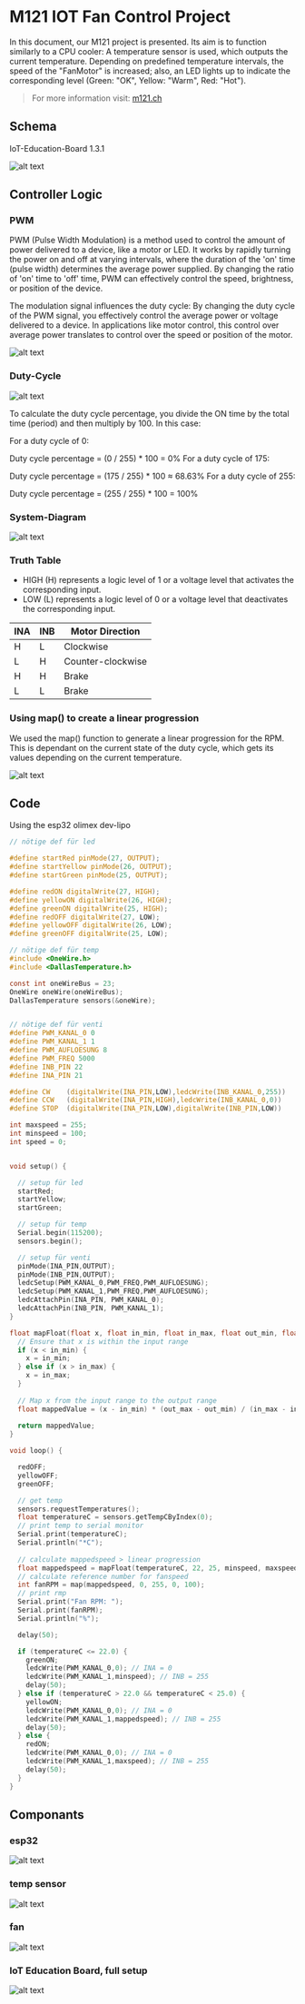 # M121 IOT Fan Control Project

In this document, our M121 project is presented. Its aim is to function similarly to a CPU cooler: A temperature sensor is used, which outputs the current temperature. Depending on predefined temperature intervals, the speed of the "FanMotor" is increased; also, an LED lights up to indicate the corresponding level (Green: "OK", Yellow: "Warm", Red: "Hot").

> For more information visit: [m121.ch](https://www.m121.ch)

## Schema

IoT-Education-Board 1.3.1

![alt text](/M121/images/m121-schema.jpg)

## Controller Logic

### PWM

PWM (Pulse Width Modulation) is a method used to control the amount of power delivered to a device, like a motor or LED. It works by rapidly turning the power on and off at varying intervals, where the duration of the 'on' time (pulse width) determines the average power supplied. By changing the ratio of 'on' time to 'off' time, PWM can effectively control the speed, brightness, or position of the device.

The modulation signal influences the duty cycle: By changing the duty cycle of the PWM signal, you effectively control the average power or voltage delivered to a device. In applications like motor control, this control over average power translates to control over the speed or position of the motor.

![alt text](/M121/images/pwm-signal.png)

### Duty-Cycle

![alt text](/M121/images/duty-cycle.JPG)

To calculate the duty cycle percentage, you divide the ON time by the total time (period) and then multiply by 100. In this case:

For a duty cycle of 0:

Duty cycle percentage = (0 / 255) * 100 = 0%
For a duty cycle of 175:

Duty cycle percentage = (175 / 255) * 100 ≈ 68.63%
For a duty cycle of 255:

Duty cycle percentage = (255 / 255) * 100 = 100%

### System-Diagram

![alt text](/M121/images/system-diagram.png)

### Truth Table

- HIGH (H) represents a logic level of 1 or a voltage level that activates the corresponding input.
- LOW (L) represents a logic level of 0 or a voltage level that deactivates the corresponding input.

| INA | INB | Motor Direction     |
| --- | --- | ------------------- |
|  H  |  L  |   Clockwise         |
|  L  |  H  | Counter-clockwise   |
|  H  |  H  |      Brake          |
|  L  |  L  |      Brake          |

### Using map() to create a linear progression

We used the map() function to generate a linear progression for the RPM. This is dependant on the current state of the duty cycle, which gets its values depending on the current temperature.

![alt text](/M121/images/visualization-map.png)

## Code

Using the esp32 olimex dev-lipo

```C
// nötige def für led

#define startRed pinMode(27, OUTPUT);
#define startYellow pinMode(26, OUTPUT);
#define startGreen pinMode(25, OUTPUT);

#define redON digitalWrite(27, HIGH);
#define yellowON digitalWrite(26, HIGH);
#define greenON digitalWrite(25, HIGH);
#define redOFF digitalWrite(27, LOW);
#define yellowOFF digitalWrite(26, LOW);
#define greenOFF digitalWrite(25, LOW);

// nötige def für temp
#include <OneWire.h>
#include <DallasTemperature.h>

const int oneWireBus = 23;
OneWire oneWire(oneWireBus);
DallasTemperature sensors(&oneWire);


// nötige def für venti
#define PWM_KANAL_0 0
#define PWM_KANAL_1 1
#define PWM_AUFLOESUNG 8
#define PWM_FREQ 5000
#define INB_PIN 22
#define INA_PIN 21

#define CW    (digitalWrite(INA_PIN,LOW),ledcWrite(INB_KANAL_0,255))
#define CCW   (digitalWrite(INA_PIN,HIGH),ledcWrite(INB_KANAL_0,0))
#define STOP  (digitalWrite(INA_PIN,LOW),digitalWrite(INB_PIN,LOW))

int maxspeed = 255;
int minspeed = 100;
int speed = 0;


void setup() {

  // setup für led
  startRed;
  startYellow;
  startGreen;

  // setup für temp
  Serial.begin(115200);
  sensors.begin();

  // setup für venti
  pinMode(INA_PIN,OUTPUT);
  pinMode(INB_PIN,OUTPUT);
  ledcSetup(PWM_KANAL_0,PWM_FREQ,PWM_AUFLOESUNG);
  ledcSetup(PWM_KANAL_1,PWM_FREQ,PWM_AUFLOESUNG);
  ledcAttachPin(INA_PIN, PWM_KANAL_0);
  ledcAttachPin(INB_PIN, PWM_KANAL_1);
}

float mapFloat(float x, float in_min, float in_max, float out_min, float out_max) {
  // Ensure that x is within the input range
  if (x < in_min) {
    x = in_min;
  } else if (x > in_max) {
    x = in_max;
  }
  
  // Map x from the input range to the output range
  float mappedValue = (x - in_min) * (out_max - out_min) / (in_max - in_min) + out_min;
  
  return mappedValue;
}

void loop() {

  redOFF;
  yellowOFF;
  greenOFF;

  // get temp
  sensors.requestTemperatures();
  float temperatureC = sensors.getTempCByIndex(0);
  // print temp to serial monitor
  Serial.print(temperatureC);
  Serial.println("*C");
  
  // calculate mappedspeed > linear progression
  float mappedspeed = mapFloat(temperatureC, 22, 25, minspeed, maxspeed);
  // calculate reference number for fanspeed
  int fanRPM = map(mappedspeed, 0, 255, 0, 100);
  // print rmp
  Serial.print("Fan RPM: ");
  Serial.print(fanRPM);
  Serial.println("%");

  delay(50);

  if (temperatureC <= 22.0) {
    greenON;
    ledcWrite(PWM_KANAL_0,0); // INA = 0
    ledcWrite(PWM_KANAL_1,minspeed); // INB = 255
    delay(50);
  } else if (temperatureC > 22.0 && temperatureC < 25.0) {
    yellowON;
    ledcWrite(PWM_KANAL_0,0); // INA = 0
    ledcWrite(PWM_KANAL_1,mappedspeed); // INB = 255
    delay(50);
  } else {
    redON;
    ledcWrite(PWM_KANAL_0,0); // INA = 0
    ledcWrite(PWM_KANAL_1,maxspeed); // INB = 255
    delay(50);
  }
}
```

## Componants

### esp32

![alt text](/M121/images/esp32-olimex-dev-lipo.jpg)

### temp sensor

![alt text](/M121/images/temp-sensor.jpg)

### fan 

![alt text](/M121/images/fan.jpg)

### IoT Education Board, full setup

![alt text](/M121/images/full-setup.jpg)